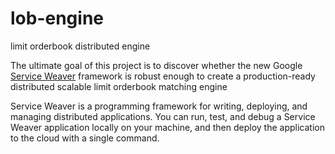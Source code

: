 # lob-engine
limit orderbook distributed engine

The ultimate goal of this project is to discover whether the new Google [Service Weaver](https://serviceweaver.dev/) framework is robust enough to create a production-ready distributed scalable limit orderbook matching engine 

Service Weaver is a programming framework for writing, deploying, and managing distributed applications. You can run, test, and debug a Service Weaver application locally on your machine, and then deploy the application to the cloud with a single command.
